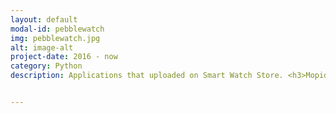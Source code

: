 ```yaml
---
layout: default
modal-id: pebblewatch
img: pebblewatch.jpg
alt: image-alt
project-date: 2016 - now
category: Python
description: Applications that uploaded on Smart Watch Store. <h3>Mopidy-Player</h3>Controls from the Pebble watch the mopidy server. <h3>Tvheadend-EPG</h3>Shows the TV Program Guide from the TvHeadend server.


---
```

